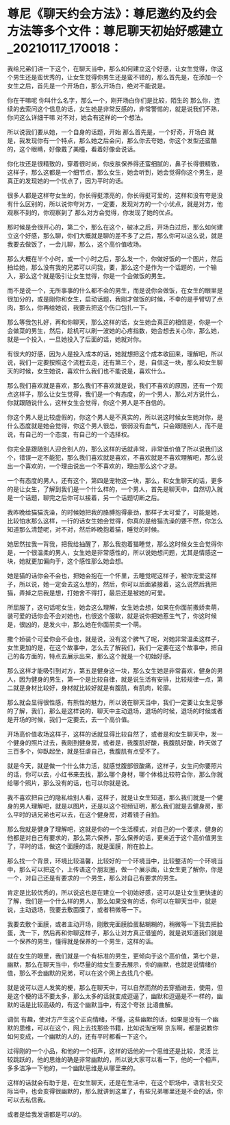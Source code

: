# 尊尼《聊天约会方法》：尊尼邀约及约会方法等多个文件：尊尼聊天初始好感建立_20210117_170018：

我给兄弟们讲一下这个，在聊天当中，那么如何建立这个好感，让女生觉得，你这个男生还是蛮优秀的，让女生觉得你男生还是蛮不错的，那么首先是，在添加一个女生之后，首先是一个开场白，那么开场白，绝对不能说是。

你在干嘛呢 你叫什么名字，那么一个，刚开场白你们是比较，陌生的 那么你，连续的去索问这个信息的话，女生她是非常反感的，非常警惕的，就是说我们不熟，你问这么详细干嘛 对不对，她会有这样的一个想法。

所以说我们要从她，一个自身的话题，开始 那么首先是，一个好奇，开场白 就是，我发现你有一个特点，那么她之后会问，那么你去夸她，你这个发型还蛮酷的，这个眼睛，好像戴了美瞳，看着好像会说话。

你化妆还是很精致的，穿着很时尚，你皮肤保养得还蛮细腻的，鼻子长得很精致，这样子，那么这都是一个细节点，那么女生，她会听到，她会觉得你这个男生，是真正的发现她的一个优点了，因为平时的话。

很多人都是这样夸女生的，你长得挺漂亮的，你长得挺可爱的，这样和没有夸是没有什么区别的，所以说你夸对方，一定要，发现对方的一个小优点，就是对方，他观察不到的，你观察到了 那么对方会觉得，你发现了她的优点。

那时候是会很开心的，第二个，那么在这个，破冰之后，开场白过后，那么如何建立这个好感，那么聊，你们大概就是聊的差不多了之后，那么你可以这么说，就是我要去做饭了，一会儿聊，那么，这个高价值收场。

那么大概在半个小时，或一个小时之后，那么发一个，你做好饭的一个图片，然后拍给她，那么没有我的兄弟可以问我，要，那么这个是作为一个话题的，一个输入，那么这个就是吸引让女生觉得，你是一个会做饭的男生。

而不是说一个，无所事事的什么都不会的男生，而是说你会做饭，在女生的眼里是很加分的，或是刚你和女生，启动话题，我刚才做饭的时候，不幸的是手臂切了点肉，那么，你再给她说，我要去把这个伤口包扎一下。

那么等我包扎好，再和你聊天，那么这样的话，女生她会真正的相信是，你是一个会做菜的男生，然后，趁机可以刷一波她的心疼指数，她会想去关心你，那么她，就是一个投入，一旦她投入了后面的话，她就对你。

有很大的好感，因为人是投入成本的话，她就想把这个成本收回来，理解吧，所以说，我们一定要按照这个流程去走，还有第三个，是，自信这一块，那么和女生聊天的时候，女生她说，喜欢什么我们也不能说是，喜欢什么。

那么我们喜欢就是喜欢，那么我们不喜欢就是说，我们不喜欢的原因，还有一个观点这样子，那么让女生觉得，我们是一个有态度，的一个男人，那么对方说什么，你就跟随说什么，这样女生会觉得，你这个男人是不自信的。

你这个男人是比较虚假的，你这个男人是不真实的，所以说这时候女生她对你，是什么态度就是她会觉得，你这个男人很怂，很弱没有血气，只会跟随别人，而不是说，有自己的一个态度，有自己的一个选择权。

你完全是跟随别人迎合别人的，那么这样的话就非常，非常低价值了所以说我们这个，错误一定不能犯，那么我们喜欢就是喜欢，不喜欢就是不喜欢理解吧，那么说出一个喜欢的，一个理由说出一个不喜欢的，理由那么这个才是。

一个有态度的男人，还有这个，第四是宠物这一块，那么，和女生聊天的话，更多的是让女生，了解到我们是一个什么样的，一个男人，首先是聊天中，自然切入就是一个话题，聊完之后你可以接着，另一个话题切断之后。

我昨晚给猫猫洗澡，的时候她把我的胳膊抱得豪劲，那样子太可爱了，可能是她，比较怕水那么这样，一行的话女生她会觉得，你真的是给猫洗澡的要不然，你怎么知道那么清楚呢，对不对，然后昨晚抱着猫，睡觉的时候。

她居然拉我一背我，把我给抽醒了，那么我抱着猫睡觉，那么这时候女生会觉得你是，一个很温柔的男人，女生她是非常感性的，所以说她想问题，尤其是情感这一块，她就更加偏向于，这个感性那么她会想。

她是猫的话你会不会也，把她会抱在一个怀里，去睡觉呢这样子，被你宠爱这样子，所以说，她一定会去这么想的，然后，你可以后面紧接着，这么说然后我把猫，弄掉之后我是想，打她舍不得打，最后还是被她的可爱。

所屈服了，这句话呢女生，她会这么理解，女生她会想，如果在你面前撒娇卖萌，装可爱的话你会不会对她也，也很这个服软，就是说你把她惹生气了，你这时候是，很凶的，是发火中，那么她在你面前卖一个萌。

撒个娇装个可爱你会不会也，就是说，没有这个脾气了呢，对她非常温柔这样子，女生更加的是，在这个故事中，怎么去了解我们，我们一定要在这个故事中，把自己的各方面的，特点去展示出来，那么这个就是一个初始好感。

那么这样才能吸引到对方，第五是健身这一块，那么女生她是非常喜欢，健身的男人，因为健身的男生，第一个是比较自律，就是说生活有安排，比较规律一点，第二就是身材比较好，身材就比较好就是有腹肌，有肌肉，轮廓。

那么就会显得很性感，有熊性的魅力，所以说在聊天当中，我们一定要让女生足够的了解，我们，那么是这样说的，聊天中主动退场，退场的时候，退场的时候或者是开场的时候，我们一定要去，去一个高价值。

开场高价值收场这样子，这样的话就显得比较自然了，或者是和女生聊天中，发一个健身的照片过去，我刚到健身房，或者是，我腹肌好酸，我腹肌好酸，昨天做了三百多个，仰臥起坐，就是狂虐自己，我腹肌有点受不了。

就是今天，就是做一个什么体力活，就感觉腹部很酸痛，这样子，女生问你要照片的话，你可以去，小红书来去找，那么哪个身材，哪个体格比较符合你，那么你就给哪个照片，那么没有的话，也可以你就是说。

我不喜欢把自己的隐私给别人看，这样子，就是让女生知道，那么我们就是一个健身的男人理解吧，就是以图片，还是以这个视频证明，那么我们就是去健身房，那么平时的话兄弟也可以去，在这个健身房，对着镜子自拍。

那么我就是健身了理解吧，这就是你的一个生活模式，对自己的一个要求，健身的他都是对自己有要求的，那么第六保养，那么保养的话，更亲近于这个高价值男生了，平时的话，做这个面膜的话，就是面膜，附在脸上。

那么找一个背景，环境比较温馨，比较好的一个环境当中，比较整洁的一个环境当中，那么可以把这个，上传语这个朋友圈，做一个展示面，让女生更了解你，你是一个，对自己还是有要求的一个男生，那么对自己有要求的男生。

肯定是比较优秀的，所以说这也是在建立一个初始好感，这可以是让女生更快速的了解，我们是一个什么样的男人，那么如果没有的话，你可以在聊天当中，就是说，主动退场，我要去敷面膜了，或者稍微等一下。

我要去敷个面膜，或者主动开场，刚敷完面膜脸蛋黏糊糊的，稍微等一下我去把脸蛋，洗一下，然后再和你聊这样子，那么让对方真正借鉴的，就是说知道我们就是一个保养的男生，懂得就是保养的一个男生，这样的话。

就在女生的眼里，我们就是一个有标准的男生，更倾向于这个高价值，第七个是，幽默，那么在聊天当中，你尽量的给女生要去展示，你的幽默，也就是说情绪价值，那么不会幽默的兄弟，可以在这个网上去找几个梗。

就是说可以逗人发笑的梗，那么在聊天中，可以自然而然的去穿插进去，使用，但是这个梗的话不要太多，那么太多的话就变成逗逼了，幽默和逗逼是不一样的，幽默的话是比较高级的，有这个幽默当中，有这个夸张 比语曲解。

调侃 有趣，使对方产生这个正向情绪，不懂，这些幽默的话，如果是没有一个幽默的思维，可以在这个，网上去找那些书籍，比如说淘宝啊 京东啊，都是说教你如何变成，一个幽默的人的，还有平时都看一下这个。

过得刚的一个小品，和他的一个相声，这样的话他的一个思维还是比较，灵活 比较跳跃的，他的思维的确是非常幽默的，所以说大家可以看一下，他的一个相声，多多洁净一下他的，一个幽默思维是从哪里来的。

这样的话就会有助于是，在女生聊天，还是在生活中，在这个职场中，语言社交交际当中，也会变得很幽默的，那么就讲到这里了，有些兄弟哪里还是不会的话，你可以去私信我。

或者是给我发语都是可以的。